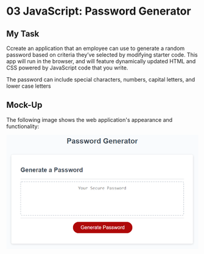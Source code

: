 # 03 JavaScript: Password Generator

## My Task

Ccreate an application that an employee can use to generate a random password based on criteria they’ve selected by modifying starter code. This app will run in the browser, and will feature dynamically updated HTML and CSS powered by JavaScript code that you write. 

The password can include special characters, numbers, capital letters, and lower case letters

## Mock-Up

The following image shows the web application's appearance and functionality:

![password generator demo](./Assets/03-javascript-homework-demo.png)
